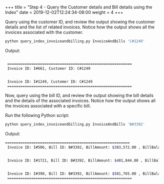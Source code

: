 +++
title = "Step 4 - Query the Customer details and Bill details using the Index"
date = 2019-12-02T12:24:34-08:00
weight = 4
+++

Query using the customer ID, and review the output showing the customer details and the list of related invoices. Notice how the output shows all the invoices associated with the customer.

```py
python query_index_invoiceandbilling.py InvoiceAndBills 'C#1249'
```

Output:
```bash

 =========================================================
 Invoice ID: I#661, Customer ID: C#1249


 Invoice ID: I#1249, Customer ID: C#1249
 =========================================================

```

Now, query using the bill ID, and review the output showing the bill details and the details of the associated invoices. Notice how the output shows all the invoices associated with a specific bill.

Run the following Python script:

```py
python query_index_invoiceandbilling.py InvoiceAndBills 'B#3392'
```

Output:
```bash
=========================================================
 Invoice ID: I#506, Bill ID: B#3392, BillAmount: $383,572.00 , BillBalance: $5,345,699.00


 Invoice ID: I#1721, Bill ID: B#3392, BillAmount: $401,844.00 , BillBalance: $25,408,787.00


 Invoice ID: I#390, Bill ID: B#3392, BillAmount: $581,765.00 , BillBalance: $11,588,362.00
 =========================================================
```
